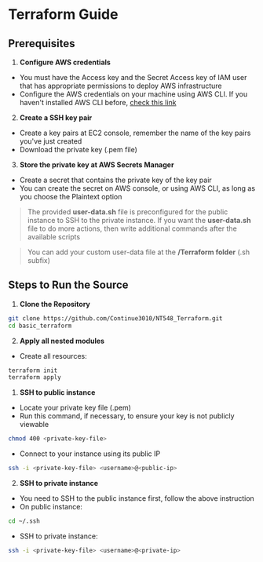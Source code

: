 # Terraform Guide

## Prerequisites
1. **Configure AWS credentials**
- You must have the Access key and the Secret Access key of IAM user that has appropriate permissions to deploy AWS infrastructure
- Configure the AWS credentials on your machine using AWS CLI. If you haven't installed AWS CLI before, [check this link](https://docs.aws.amazon.com/cli/latest/userguide/getting-started-install.html)

2. **Create a SSH key pair**
- Create a key pairs at EC2 console, remember the name of the key pairs you've just created
- Download the private key (.pem file)

3. **Store the private key at AWS Secrets Manager**
- Create a secret that contains the private key of the key pair
- You can create the secret on AWS console, or using AWS CLI, as long as you choose the Plaintext option

> The provided **user-data.sh** file is preconfigured for the public instance to SSH to the private instance. If you want the **user-data.sh** file to do more actions, then write additional commands after the available scripts

> You can add your custom user-data file at the **/Terraform folder** (.sh subfix)

## Steps to Run the Source

1. **Clone the Repository**
```sh
git clone https://github.com/Continue3010/NT548_Terraform.git
cd basic_terraform
```


2. **Apply all nested modules**
- Create all resources:
```sh
terraform init
terraform apply
```


1. **SSH to public instance**
- Locate your private key file (.pem)
- Run this command, if necessary, to ensure your key is not publicly viewable
```sh
chmod 400 <private-key-file>
```
- Connect to your instance using its public IP
```sh
ssh -i <private-key-file> <username>@<public-ip>
```
2. **SSH to private instance**
- You need to SSH to the public instance first, follow the above instruction
- On public instance:
```sh
cd ~/.ssh
```
- SSH to private instance:
```sh
ssh -i <private-key-file> <username>@<private-ip>
```
